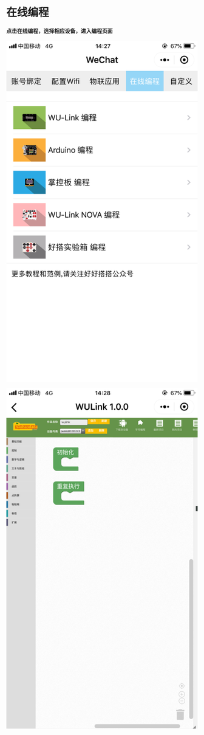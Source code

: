# 在线编程

#### 点击在线编程，选择相应设备，进入编程页面

![](../../.gitbook/assets/11.png)

![](../../.gitbook/assets/12.png)

